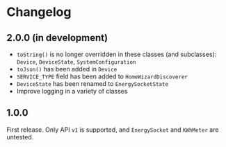 # Changelog

## 2.0.0 (in development)
- `toString()` is no longer overridden in these classes (and subclasses): `Device`, `DeviceState`, `SystemConfiguration`
- `toJson()` has been added in `Device`
- `SERVICE_TYPE` field has been added to `HomeWizardDiscoverer`
- `DeviceState` has been renamed to `EnergySocketState`
- Improve logging in a variety of classes

## 1.0.0
First release. Only API `v1` is supported, and `EnergySocket` and `KWhMeter` are untested.